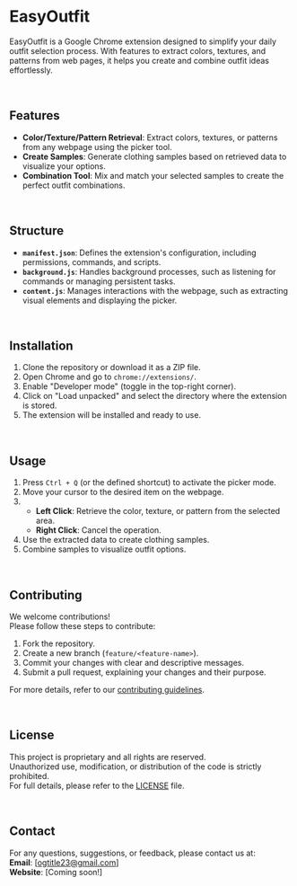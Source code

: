 # EasyOutfit

EasyOutfit is a Google Chrome extension designed to simplify your daily outfit selection process. With features to extract colors, textures, and patterns from web pages, it helps you create and combine outfit ideas effortlessly.

<br>

## Features

- **Color/Texture/Pattern Retrieval**: Extract colors, textures, or patterns from any webpage using the picker tool.
- **Create Samples**: Generate clothing samples based on retrieved data to visualize your options.
- **Combination Tool**: Mix and match your selected samples to create the perfect outfit combinations.

<br>

## Structure

- **`manifest.json`**: Defines the extension's configuration, including permissions, commands, and scripts.
- **`background.js`**: Handles background processes, such as listening for commands or managing persistent tasks.
- **`content.js`**: Manages interactions with the webpage, such as extracting visual elements and displaying the picker.

<br>

## Installation

1. Clone the repository or download it as a ZIP file.
2. Open Chrome and go to `chrome://extensions/`.
3. Enable "Developer mode" (toggle in the top-right corner).
4. Click on "Load unpacked" and select the directory where the extension is stored.
5. The extension will be installed and ready to use.

<br>

## Usage

1. Press `Ctrl + Q` (or the defined shortcut) to activate the picker mode.
2. Move your cursor to the desired item on the webpage.
3. - **Left Click**: Retrieve the color, texture, or pattern from the selected area.
   - **Right Click**: Cancel the operation.
4. Use the extracted data to create clothing samples.
5. Combine samples to visualize outfit options.

<br>

## Contributing

We welcome contributions!  
Please follow these steps to contribute:

1. Fork the repository.
2. Create a new branch (`feature/<feature-name>`).
3. Commit your changes with clear and descriptive messages.
4. Submit a pull request, explaining your changes and their purpose.

For more details, refer to our [contributing guidelines](#).

<br>

## License

This project is proprietary and all rights are reserved.  
Unauthorized use, modification, or distribution of the code is strictly prohibited.  
For full details, please refer to the [LICENSE](./LICENSE) file.

<br>

## Contact

For any questions, suggestions, or feedback, please contact us at:  
**Email**: [ogtitle23@gmail.com]  
**Website**: [Coming soon!]
